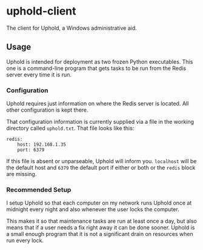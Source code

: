 uphold-client
=============



The client for Uphold, a Windows administrative aid.

## Usage

Uphold is intended for deployment as two frozen Python executables. This one is a command-line program that gets tasks to be run from the Redis server every time it is run.

### Configuration

Uphold requires just information on where the Redis server is located. All other configuration is kept there.

That configuration information is currently supplied via a file in the working directory called `uphold.txt`. That file looks like this:

    redis:
        host: 192.168.1.35
        port: 6379

If this file is absent or unparseable, Uphold will inform you. `localhost` will be the default host and `6379` the default port if either or both or the `redis` block are missing.

### Recommended Setup

I setup Uphold so that each computer on my network runs Uphold once at midnight every night and also whenever the user locks the computer.

This makes it so that maintenance tasks are run at least once a day, but also means that if a user needs a fix right away it can be done sooner. Uphold is a small enough program that it is not a significant drain on resources when run every lock.

